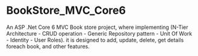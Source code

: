 # BookStore_MVC_Core6

An ASP .Net Core 6 MVC Book store project, where implementing (N-Tier Architecture - CRUD operation - Generic Repository pattern - Unit Of Work - Identity - User Roles).
it is designed to add, update, delete, get details foreach book, and other features.
